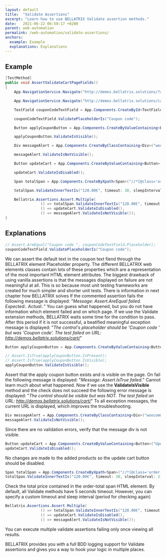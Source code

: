 ```yaml
---
layout: default
title:  "Validate Assertions"
excerpt: "Learn how to use BELLATRIX Validate assertion methods."
date:   2021-06-22 06:50:17 +0200
parent: web-automation
permalink: /web-automation/validate-assertions/
anchors:
  example: Example
  explanations: Explanations
---
```

Example
-------
```csharp
[TestMethod]
public void AssertValidateCartPageFields()
{
    App.NavigationService.Navigate("http://demos.bellatrix.solutions/?add-to-cart=26");

    App.NavigationService.Navigate("http://demos.bellatrix.solutions/cart/");

    TextField couponCodeTextField = App.Components.CreateById<TextField>("coupon_code");

    couponCodeTextField.ValidatePlaceholderIs("Coupon code");

    Button applyCouponButton = App.Components.CreateByValueContaining<Button>("Apply coupon");

    applyCouponButton.ValidateIsVisible();

    Div messageAlert = App.Components.CreateByClassContaining<Div>("woocommerce-message");

    messageAlert.ValidateIsNotVisible();

    Button updateCart = App.Components.CreateByValueContaining<Button>("Update cart");

    updateCart.ValidateIsDisabled();

    Span totalSpan = App.Components.CreateByXpath<Span>("//*[@class='order-total']//span");

    totalSpan.ValidateInnerTextIs("120.00€", timeout: 30, sleepInterval: 2);

    Bellatrix.Assertions.Assert.Multiple(
                () => totalSpan.ValidateInnerTextIs("120.00€", timeout: 30, sleepInterval: 2),
                () => updateCart.ValidateIsDisabled(),
                () => messageAlert.ValidateIsNotVisible());
}
```

Explanations
------------
```csharp
// Assert.AreEqual("Coupon code ", couponCodeTextField.Placeholder);
couponCodeTextField.ValidatePlaceholderIs("Coupon code");
```
We can assert the default text in the coupon text fiend through the BELLATRIX element Placeholder property.
The different BELLATRIX web elements classes contain lots of these properties which are a representation of the most important HTML element attributes. The biggest drawback of using vanilla assertions is that the messages displayed on failure are not meaningful at all. This is so because most unit testing frameworks are created for much simpler and shorter unit tests. There is information in next chapter how BELLATRIX solves
If the commented assertion fails the following message is displayed: 
"*Message: Assert.AreEqual failed. Expected:<Coupon code >. Actual:<Coupon code>.*"
You can guess what happened, but you do not have information which element failed and on which page. If we use the Validate extension methods, BELLATRIX waits some time for the condition to pass. After this period if it is not successful, a beatified meaningful exception message is displayed:
"*The control's placeholder should be 'Coupon code ' but was 'Coupon code'. The test failed on URL: http://demos.bellatrix.solutions/cart/*"
```csharp
Button applyCouponButton = App.Components.CreateByValueContaining<Button>("Apply coupon");

// Assert.IsTrue(applyCouponButton.IsPresent);
// Assert.IsTrue(applyCouponButton.IsVisible);
applyCouponButton.ValidateIsVisible();
```
Assert that the apply coupon button exists and is visible on the page. On fail the following message is displayed: "*Message: Assert.IsTrue failed.*" Cannot learn much about what happened.
Now if we use the **ValidateIsVisible** method and the check does not succeed the following error message is displayed: "*The control should be visible but was NOT. The test failed on URL: http://demos.bellatrix.solutions/cart/*" 
To all exception messages, the current URL is displayed, which improves the troubleshooting.
```csharp
Div messageAlert = App.Components.CreateByClassContaining<Div>("woocommerce-message");
messageAlert.ValidateIsNotVisible();
```
Since there are no validation errors, verify that the message div is not visible.
```csharp
Button updateCart = App.Components.CreateByValueContaining<Button>("Update cart");
updateCart.ValidateIsDisabled();
```
No changes are made to the added products so the update cart button should be disabled.
```csharp
Span totalSpan = App.Components.CreateByXpath<Span>("//*[@class='order-total']//span");
totalSpan.ValidateInnerTextIs("120.00€", timeout: 30, sleepInterval: 2);
```
Check the total price contained in the order-total span HTML element. By default, all Validate methods have 5 seconds timeout. However, you can specify a custom timeout and sleep interval (period for checking again)
```csharp
Bellatrix.Assertions.Assert.Multiple(
                () => totalSpan.ValidateInnerTextIs("120.00€", timeout: 30, sleepInterval: 2),
                () => updateCart.ValidateIsDisabled(),
                () => messageAlert.ValidateIsNotVisible());
```
You can execute multiple validate assertions failing only once viewing all results.

BELLATRIX provides you with a full BDD logging support for Validate assertions and gives you a way to hook your logic in multiple places.